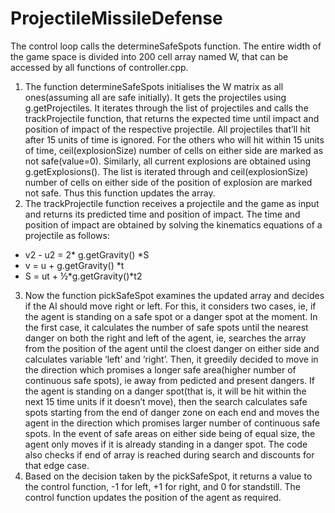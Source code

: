 # ProjectileMissileDefense

The control loop calls the determineSafeSpots function. The entire width of the game space is divided into 200 cell array named W, that can be accessed by all functions of controller.cpp. 
1. The function determineSafeSpots initialises the W matrix as all ones(assuming all are safe initially).  It gets the projectiles using g.getProjectiles. It iterates through the list of projectiles and calls the trackProjectile function, that returns the expected time until impact and position of impact of the respective projectile. All projectiles that’ll hit after 15 units of time is ignored. For the others who will hit within 15 units of time, ceil(explosionSize) number of cells on either side are marked as not safe(value=0). Similarly, all current explosions are obtained using g.getExplosions(). The list is iterated through and  ceil(explosionSize) number of cells on either side of the position of explosion are marked not safe. Thus this function updates the array.
2. The trackProjectile function receives a projectile and the game as input and returns its predicted time and position of impact. The time and position of impact are obtained by solving the kinematics equations of a projectile as follows:
* v2 - u2 = 2* g.getGravity() *S
* v = u + g.getGravity() *t
* S = ut + ½*g.getGravity()*t2
3. Now the function pickSafeSpot examines the updated array and decides if the AI should move right or left. For this, it considers two cases, ie, if the agent is standing on a safe spot or a danger spot at the moment. In the first case, it calculates the number of safe spots until the nearest danger on both the right and left of the agent, ie, searches the array from the position of the agent until the cloest danger on either side and calculates variable ‘left’ and ‘right’. Then, it greedily decided to move in the direction which promises a longer safe area(higher number of continuous safe spots), ie away from pedicted and present dangers. If the agent is standing on a danger spot(that is, it will be hit within the next 15 time units if it doesn’t move), then the search calculates safe spots starting from the end of danger zone on each end and moves the agent in the direction which promises larger number of continuous safe spots. In the event of safe areas on either side being of equal size, the agent only moves if it is already standing in a danger spot. The code also checks if end of array is reached during search and discounts for that edge case. 
4. Based on the decision taken by the pickSafeSpot, it returns a value to the control function, -1 for left, +1 for right, and 0 for standstill. The control function updates the position of the agent as required.
